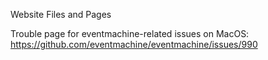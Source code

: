 Website Files and Pages

Trouble page for eventmachine-related issues on MacOS:
https://github.com/eventmachine/eventmachine/issues/990
